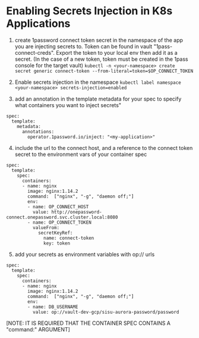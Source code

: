 # Enabling Secrets Injection in K8s Applications

1. create 1password connect token secret in the namespace of the app you are injecting secrets to. Token can be found in vault "1pass-connect-creds". Export the token to your local env then add it as a secret. (In the case of a new token, token must be created in the 1pass console for the target vault)
`kubectl -n <your-namespace> create secret generic connect-token --from-literal=token=$OP_CONNECT_TOKEN`

2. Enable secrets injection in the namespace
`kubectl label namespace <your-namespace> secrets-injection=enabled`

3. add an annotation in the template metadata for your spec to specify what containers you want to inject secrets"
```
spec:
  template:
    metadata:
      annotations:
        operator.1password.io/inject: "<my-application>" 
```

4. include the url to the connect host, and a reference to the connect token secret to the environment vars of your container spec
```
spec:
  template:
    spec:
      containers:
      - name: nginx
        image: nginx:1.14.2
        command:  ["nginx", "-g", "daemon off;"]
        env:
        - name: OP_CONNECT_HOST
          value: http://onepassword-connect.onepassword.svc.cluster.local:8080
        - name: OP_CONNECT_TOKEN
          valueFrom:
            secretKeyRef:
              name: connect-token
              key: token
```

5. add your secrets as environment variables with op:// urls
  ```
  spec:
    template:
      spec:
        containers:
        - name: nginx
          image: nginx:1.14.2
          command:  ["nginx", "-g", "daemon off;"]
          env:
          - name: DB_USERNAME
            value: op://vault-dev-gcp/sisu-aurora-password/password
  ```

[NOTE: IT IS REQUIRED THAT THE CONTAINER SPEC CONTAINS A "command:" ARGUMENT]
